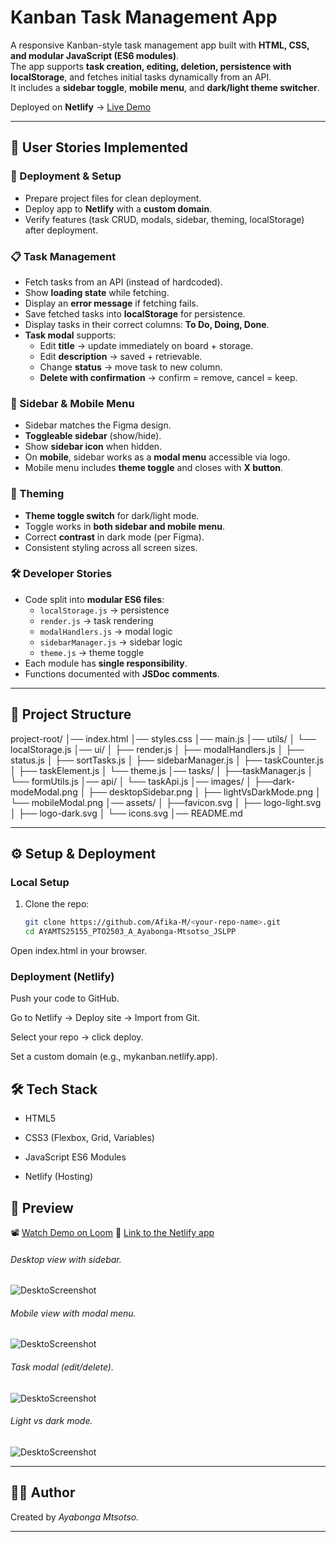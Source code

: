 # Kanban Task Management App

A responsive Kanban-style task management app built with **HTML, CSS, and modular JavaScript (ES6 modules)**.  
The app supports **task creation, editing, deletion, persistence with localStorage**, and fetches initial tasks dynamically from an API.  
It includes a **sidebar toggle**, **mobile menu**, and **dark/light theme switcher**.  

Deployed on **Netlify** → [Live Demo](https://akanbanboard.netlify.app/)  

---

## 🚀 User Stories Implemented

### 📂 Deployment & Setup
- Prepare project files for clean deployment.  
- Deploy app to **Netlify** with a **custom domain**.  
- Verify features (task CRUD, modals, sidebar, theming, localStorage) after deployment.  

### 📋 Task Management
- Fetch tasks from an API (instead of hardcoded).  
- Show **loading state** while fetching.  
- Display an **error message** if fetching fails.  
- Save fetched tasks into **localStorage** for persistence.  
- Display tasks in their correct columns: **To Do, Doing, Done**.  
- **Task modal** supports:
  - Edit **title** → update immediately on board + storage.  
  - Edit **description** → saved + retrievable.  
  - Change **status** → move task to new column.  
  - **Delete with confirmation** → confirm = remove, cancel = keep.  

### 🧭 Sidebar & Mobile Menu
- Sidebar matches the Figma design.  
- **Toggleable sidebar** (show/hide).  
- Show **sidebar icon** when hidden.  
- On **mobile**, sidebar works as a **modal menu** accessible via logo.  
- Mobile menu includes **theme toggle** and closes with **X button**.  

### 🎨 Theming
- **Theme toggle switch** for dark/light mode.  
- Toggle works in **both sidebar and mobile menu**.  
- Correct **contrast** in dark mode (per Figma).  
- Consistent styling across all screen sizes.  

### 🛠 Developer Stories
- Code split into **modular ES6 files**:  
  - `localStorage.js` → persistence  
  - `render.js` → task rendering  
  - `modalHandlers.js` → modal logic  
  - `sidebarManager.js` → sidebar logic  
  - `theme.js` → theme toggle  
- Each module has **single responsibility**.  
- Functions documented with **JSDoc comments**.  

---

## 📂 Project Structure

project-root/
│── index.html
│── styles.css
│── main.js
│── utils/
│ └── localStorage.js
│── ui/
│ ├── render.js
│ ├── modalHandlers.js
│ ├── status.js
│ ├── sortTasks.js
│ ├── sidebarManager.js
│ ├── taskCounter.js
│ ├── taskElement.js
│ └── theme.js
│── tasks/
│ ├──taskManager.js
│ └── formUtils.js
│── api/
│ └── taskApi.js
│── images/
│ ├──dark-modeModal.png
│ ├── desktopSidebar.png
│ ├── lightVsDarkMode.png
│ └── mobileModal.png
│── assets/
│ ├──favicon.svg
│ ├── logo-light.svg
│ ├── logo-dark.svg
│ └── icons.svg
│── README.md

---

## ⚙️ Setup & Deployment

### Local Setup
1. Clone the repo:  
   ```bash
   git clone https://github.com/Afika-M/<your-repo-name>.git
   cd AYAMTS25155_PTO2503_A_Ayabonga-Mtsotso_JSLPP
Open index.html in your browser.

### Deployment (Netlify)
Push your code to GitHub.

Go to Netlify → Deploy site → Import from Git.

Select your repo → click deploy.

Set a custom domain (e.g., mykanban.netlify.app).


## 🛠️ Tech Stack

- HTML5

- CSS3 (Flexbox, Grid, Variables)

- JavaScript ES6 Modules

- Netlify (Hosting)

## 📸 Preview

📽️ [Watch Demo on Loom](https://www.loom.com/share/b1ef768ea91842cca5a227b75ecfa06f?sid=ac90b630-1ae7-451d-b084-3dfed0085201)
 🔗 [Link to the Netlify app](https://akanbanboard.netlify.app/)  

###### Desktop view with sidebar.
![DesktoScreenshot](/images/desktopSidebar.png)

###### Mobile view with modal menu.
![DesktoScreenshot](/images/mobileModal.png)

###### Task modal (edit/delete).
![DesktoScreenshot](/images/dark-modeModal.png)


###### Light vs dark mode.
![DesktoScreenshot](/images/desktopSidebar.png)

---

## 🧑‍💻 Author

Created by _Ayabonga Mtsotso._

---
